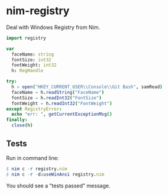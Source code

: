 # nim-registry

Deal with Windows Registry from Nim.

```nim
import registry

var
  faceName: string
  fontSize: int32
  fontWeight: int32 
  h: RegHandle

try:
  h = open("HKEY_CURRENT_USER\\Console\\Git Bash", samRead)
  faceName = h.readString("FaceName")
  fontSize = h.readInt32("FontSize")
  fontWeight = h.readInt32("FontWeight")
except RegistryError:
  echo "err: ", getCurrentExceptionMsg()
finally:
  close(h)
```

## Tests
Run in command line:
```nim
$ nim c -r registry.nim
$ nim c -r -d:useWinAnsi registry.nim
```
You should see a "tests passed" message.
